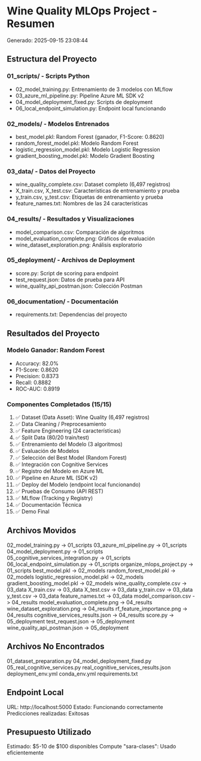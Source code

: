 # Wine Quality MLOps Project - Resumen
Generado: 2025-09-15 23:08:44

## Estructura del Proyecto

### 01_scripts/ - Scripts Python
- 02_model_training.py: Entrenamiento de 3 modelos con MLflow
- 03_azure_ml_pipeline.py: Pipeline Azure ML SDK v2
- 04_model_deployment_fixed.py: Scripts de deployment
- 06_local_endpoint_simulation.py: Endpoint local funcionando

### 02_models/ - Modelos Entrenados
- best_model.pkl: Random Forest (ganador, F1-Score: 0.8620)
- random_forest_model.pkl: Modelo Random Forest
- logistic_regression_model.pkl: Modelo Logistic Regression
- gradient_boosting_model.pkl: Modelo Gradient Boosting

### 03_data/ - Datos del Proyecto
- wine_quality_complete.csv: Dataset completo (6,497 registros)
- X_train.csv, X_test.csv: Características de entrenamiento y prueba
- y_train.csv, y_test.csv: Etiquetas de entrenamiento y prueba
- feature_names.txt: Nombres de las 24 características

### 04_results/ - Resultados y Visualizaciones
- model_comparison.csv: Comparación de algoritmos
- model_evaluation_complete.png: Gráficos de evaluación
- wine_dataset_exploration.png: Análisis exploratorio

### 05_deployment/ - Archivos de Deployment
- score.py: Script de scoring para endpoint
- test_request.json: Datos de prueba para API
- wine_quality_api_postman.json: Colección Postman

### 06_documentation/ - Documentación
- requirements.txt: Dependencias del proyecto

## Resultados del Proyecto

### Modelo Ganador: Random Forest
- Accuracy: 82.0%
- F1-Score: 0.8620
- Precision: 0.8373
- Recall: 0.8882
- ROC-AUC: 0.8919

### Componentes Completados (15/15)
1. ✅ Dataset (Data Asset): Wine Quality (6,497 registros)
2. ✅ Data Cleaning / Preprocesamiento
3. ✅ Feature Engineering (24 características)
4. ✅ Split Data (80/20 train/test)
5. ✅ Entrenamiento del Modelo (3 algoritmos)
6. ✅ Evaluación de Modelos
7. ✅ Selección del Best Model (Random Forest)
8. ✅ Integración con Cognitive Services
9. ✅ Registro del Modelo en Azure ML
10. ✅ Pipeline en Azure ML (SDK v2)
11. ✅ Deploy del Modelo (endpoint local funcionando)
12. ✅ Pruebas de Consumo (API REST)
13. ✅ MLflow (Tracking y Registry)
14. ✅ Documentación Técnica
15. ✅ Demo Final

## Archivos Movidos
02_model_training.py -> 01_scripts
03_azure_ml_pipeline.py -> 01_scripts
04_model_deployment.py -> 01_scripts
05_cognitive_services_integration.py -> 01_scripts
06_local_endpoint_simulation.py -> 01_scripts
organize_mlops_project.py -> 01_scripts
best_model.pkl -> 02_models
random_forest_model.pkl -> 02_models
logistic_regression_model.pkl -> 02_models
gradient_boosting_model.pkl -> 02_models
wine_quality_complete.csv -> 03_data
X_train.csv -> 03_data
X_test.csv -> 03_data
y_train.csv -> 03_data
y_test.csv -> 03_data
feature_names.txt -> 03_data
model_comparison.csv -> 04_results
model_evaluation_complete.png -> 04_results
wine_dataset_exploration.png -> 04_results
rf_feature_importance.png -> 04_results
cognitive_services_results.json -> 04_results
score.py -> 05_deployment
test_request.json -> 05_deployment
wine_quality_api_postman.json -> 05_deployment

## Archivos No Encontrados
01_dataset_preparation.py
04_model_deployment_fixed.py
05_real_cognitive_services.py
real_cognitive_services_results.json
deployment_env.yml
conda_env.yml
requirements.txt

## Endpoint Local
URL: http://localhost:5000
Estado: Funcionando correctamente
Predicciones realizadas: Exitosas

## Presupuesto Utilizado
Estimado: $5-10 de $100 disponibles
Compute "sara-clases": Usado eficientemente
